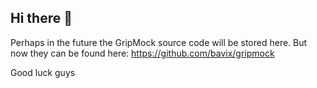 ## Hi there 👋


Perhaps in the future the GripMock source code will be stored here. But now they can be found here:
https://github.com/bavix/gripmock

Good luck guys

